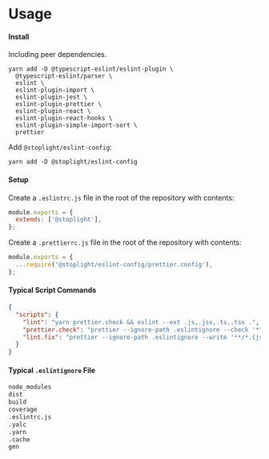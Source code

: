 # Usage

#### Install

Including peer dependencies.

```
yarn add -D @typescript-eslint/eslint-plugin \
  @typescript-eslint/parser \
  eslint \
  eslint-plugin-import \
  eslint-plugin-jest \
  eslint-plugin-prettier \
  eslint-plugin-react \
  eslint-plugin-react-hooks \
  eslint-plugin-simple-import-sort \
  prettier
```

Add `@stoplight/eslint-config`:

```
yarn add -D @stoplight/eslint-config
```

#### Setup

Create a `.eslintrc.js` file in the root of the repository with contents:

```js
module.exports = {
  extends: ['@stoplight'],
};
```

Create a `.prettierrc.js` file in the root of the repository with contents:

```js
module.exports = {
  ...require('@stoplight/eslint-config/prettier.config'),
};
```

#### Typical Script Commands

```json
{
  "scripts": {
    "lint": "yarn prettier.check && eslint --ext .js,.jsx,.ts,.tsx .",
    "prettier.check": "prettier --ignore-path .eslintignore --check '**/*.{js,jsx,ts,tsx,md}'",
    "lint.fix": "prettier --ignore-path .eslintignore --write '**/*.{js,jsx,ts,tsx,md}'; eslint --ext .js,.jsx,.ts,.tsx . --fix"
  }
}
```

#### Typical `.eslintignore` File

```bash
node_modules
dist
build
coverage
.eslintrc.js
.yalc
.yarn
.cache
gen
```
